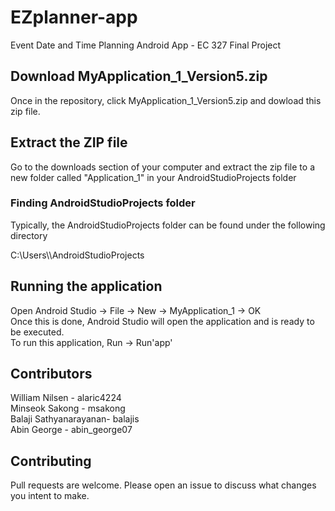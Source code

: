 # EZplanner-app
Event Date and Time Planning Android App - EC 327 Final Project

## Download MyApplication_1_Version5.zip
Once in the repository, click MyApplication_1_Version5.zip and dowload this zip file.


## Extract the ZIP file
Go to the downloads section of your computer and extract the zip file to a new folder called "Application_1" in your AndroidStudioProjects folder

### Finding AndroidStudioProjects folder
Typically, the AndroidStudioProjects folder can be found under the following directory</br>

C:\\Users\\<usrname>\AndroidStudioProjects

## Running the application
Open Android Studio -> File -> New -> MyApplication_1 -> OK</br>
Once this is done, Android Studio will open the application and is ready to be executed.</br>
To run this application, Run -> Run'app'</br>

## Contributors
William Nilsen -  alaric4224</br>
Minseok Sakong -  msakong</br>
Balaji Sathyanarayanan- balajis</br>
Abin George - abin_george07

## Contributing
Pull requests are welcome. Please open an issue to discuss what changes you intent to make.
